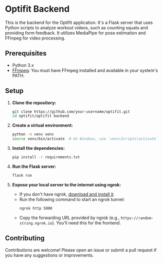 # Optifit Backend

This is the backend for the Optifit application. It's a Flask server that uses Python scripts to analyze workout videos, such as counting squats and providing form feedback. It utilizes MediaPipe for pose estimation and FFmpeg for video processing.

## Prerequisites

- Python 3.x
- [FFmpeg](https://ffmpeg.org/download.html): You must have FFmpeg installed and available in your system's PATH.

## Setup

1.  **Clone the repository:**
    ```bash
    git clone https://github.com/your-username/optifit.git
    cd optifit/optifit backend
    ```

2.  **Create a virtual environment:**
    ```bash
    python -m venv venv
    source venv/bin/activate  # On Windows, use `venv\Scripts\activate`
    ```

3.  **Install the dependencies:**
    ```bash
    pip install -r requirements.txt
    ```

4.  **Run the Flask server:**
    ```bash
    flask run
    ```

5.  **Expose your local server to the internet using ngrok:**
    - If you don't have ngrok, [download and install it](https://ngrok.com/download).
    - Run the following command to start an ngrok tunnel:
      ```bash
      ngrok http 5000
      ```
    - Copy the forwarding URL provided by ngrok (e.g., `https://random-string.ngrok.io`). You'll need this for the frontend.

## Contributing

Contributions are welcome! Please open an issue or submit a pull request if you have any suggestions or improvements.